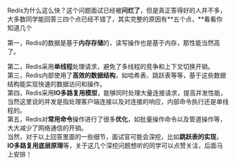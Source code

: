 Redis为什么这么快？这个问题面试已经被**问烂了**，但是真正答得好的人并不多，大多数同学能回答三四个点已经不错了，其实完整的原因有**五个点，**看看你知道几个

第一，Redis的数据是基于**内存存储**的，读写操作也是基于内存，那性能当然高了。

第二，Redis采用**单线程**处理请求，避免了多线程的竞争和上下文切换开销。  
第三，Redis内部使用了**高效的数据结构**，如哈希表、跳跃表等等，基于这些数据结构能实现快速的数据访问和操作。  
第四，Redis采用**IO多路复用模型**，能够同时处理大量连接请求，提高并发性能，当然这里说的并发是指处理客户端连接以及对连接的响应，内部命令执行还是单线程的。  
第五，Redis对**常用命令**操作进行了很多**优化**，如批量操作命令以及管道操作等，大大减少了网络通信的开销。  
当然，对于以上回答里面的一些细节，面试官可能会深挖，比如**跳跃表的实现**，**IO多路复用底层原理**等，关于这几个深挖问题想听的同学可以点赞关注，后面马上安排！

